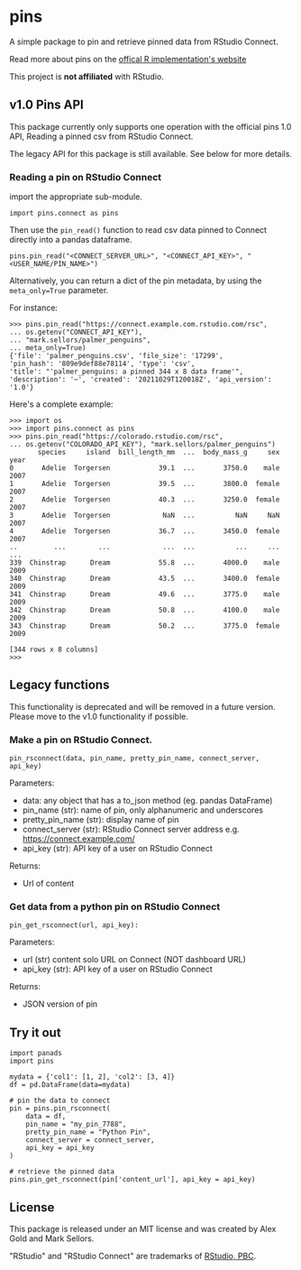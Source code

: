 # pins

A simple package to pin and retrieve pinned data from RStudio Connect.

Read more about pins on the [offical R implementation's website](https://pins.rstudio.com)

This project is **not affiliated** with RStudio.

## v1.0 Pins API

This package currently only supports one operation with the official pins 1.0 API,
Reading a pinned csv from RStudio Connect.

The legacy API for this package is still available. See below for more details.

### Reading a pin on RStudio Connect

import the appropriate sub-module.

```
import pins.connect as pins
```

Then use the `pin_read()` function to read csv data pinned to Connect directly into a pandas dataframe.

```
pins.pin_read("<CONNECT_SERVER_URL>", "<CONNECT_API_KEY>", "<USER_NAME/PIN_NAME>")
```

Alternatively, you can return a dict of the pin metadata, by using the `meta_only=True` parameter.

For instance:

```
>>> pins.pin_read("https://connect.example.com.rstudio.com/rsc", 
... os.getenv("CONNECT_API_KEY"), 
... "mark.sellors/palmer_penguins",
... meta_only=True)
{'file': 'palmer_penguins.csv', 'file_size': '17299', 
'pin_hash': '809e9def88e78114', 'type': 'csv',
'title': "'palmer_penguins: a pinned 344 x 8 data frame'",
'description': '~', 'created': '20211029T120018Z', 'api_version': '1.0'}
```

Here's a complete example:

```
>>> import os
>>> import pins.connect as pins
>>> pins.pin_read("https://colorado.rstudio.com/rsc", 
... os.getenv("COLORADO_API_KEY"), "mark.sellors/palmer_penguins")
       species     island  bill_length_mm  ...  body_mass_g     sex  year
0       Adelie  Torgersen            39.1  ...       3750.0    male  2007
1       Adelie  Torgersen            39.5  ...       3800.0  female  2007
2       Adelie  Torgersen            40.3  ...       3250.0  female  2007
3       Adelie  Torgersen             NaN  ...          NaN     NaN  2007
4       Adelie  Torgersen            36.7  ...       3450.0  female  2007
..         ...        ...             ...  ...          ...     ...   ...
339  Chinstrap      Dream            55.8  ...       4000.0    male  2009
340  Chinstrap      Dream            43.5  ...       3400.0  female  2009
341  Chinstrap      Dream            49.6  ...       3775.0    male  2009
342  Chinstrap      Dream            50.8  ...       4100.0    male  2009
343  Chinstrap      Dream            50.2  ...       3775.0  female  2009

[344 rows x 8 columns]
>>> 
```

## Legacy functions

This functionality is deprecated and will be removed in a future version.
Please move to the v1.0 functionality if possible.

### Make a pin on RStudio Connect.

```
pin_rsconnect(data, pin_name, pretty_pin_name, connect_server, api_key)
```
  
Parameters:

* data: any object that has a to_json method (eg. pandas DataFrame)
* pin_name (str): name of pin, only alphanumeric and underscores
* pretty_pin_name (str): display name of pin
* connect_server (str): RStudio Connect server address e.g. https://connect.example.com/
* api_key (str): API key of a user on RStudio Connect
      
Returns:

* Url of content
  

### Get data from a python pin on RStudio Connect

```
pin_get_rsconnect(url, api_key):
```

Parameters:

* url (str) content solo URL on Connect (NOT dashboard URL)
* api_key (str): API key of a user on RStudio Connect
      
Returns:

* JSON version of pin


## Try it out

```
import panads
import pins

mydata = {'col1': [1, 2], 'col2': [3, 4]}
df = pd.DataFrame(data=mydata)

# pin the data to connect
pin = pins.pin_rsconnect(
    data = df, 
    pin_name = "my_pin_7788", 
    pretty_pin_name = "Python Pin", 
    connect_server = connect_server, 
    api_key = api_key
)

# retrieve the pinned data
pins.pin_get_rsconnect(pin['content_url'], api_key = api_key)
```

## License

This package is released under an MIT license and was created by Alex Gold and Mark Sellors.

"RStudio" and "RStudio Connect" are trademarks of [RStudio, PBC](https://rstudio.com).

